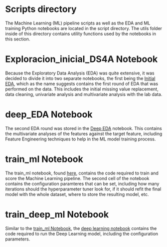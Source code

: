 # Scripts directory
The Machine Learning (ML) pipeline scripts as well as the EDA and ML training Python notebooks are located in the script directory. The utils folder inside of this directory contains utility functions used by the notebooks in this section.

# Exploracion_inicial_DS4A Notebook
Because the Exploratory Data Analysis (EDA) was quite extensive, it was decided to divide it into two separate notebooks, the first being the [Initial EDA](Exploracion_inicial_DS4A.ipynb), which as the name suggests contains the first round of EDA that was performed on the data. This includes the initial missing value replacement, data cleaning, univariate analysis and multivariate analysis with the lab data.

# deep_EDA Notebook
The second EDA round was stored in the [Deep EDA](deep_EDA.ipynb) notebook. This contains the multivariate analyses of the features against the target feature, including Feature Engineering techniques to help in the ML model training process.

# train_ml Notebook
The train_ml notebook, found [here](train_ml.ipynb), contains the code required to train and score the Machine Learning pipeline. The second cell of the notebook contains the configuration paramteres that can be set, including how many iterations should the hyperparameter tuner look for, if it should refit the final model with the whole dataset, where to store the resulting model, etc.

# train_deep_ml Notebook
Similar to the [train_ml Notebook](#train_ml_Notebook), the [deep learning notebook](train_deep_ml.ipynb) contains the code required to run the Deep Learning model, including the configuration parameters.